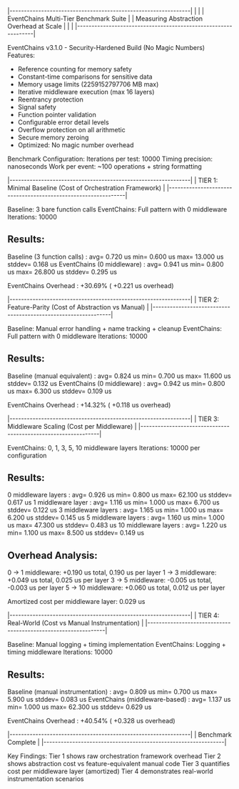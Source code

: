 |---------------------------------------------------------------|
|                                                               |
|        EventChains Multi-Tier Benchmark Suite                |
|         Measuring Abstraction Overhead at Scale              |
|                                                               |
|---------------------------------------------------------------|

EventChains v3.1.0 - Security-Hardened Build (No Magic Numbers)
Features:
- Reference counting for memory safety
- Constant-time comparisons for sensitive data
- Memory usage limits (2259152797706 MB max)
- Iterative middleware execution (max 16 layers)
- Reentrancy protection
- Signal safety
- Function pointer validation
- Configurable error detail levels
- Overflow protection on all arithmetic
- Secure memory zeroing
- Optimized: No magic number overhead

Benchmark Configuration:
Iterations per test: 10000
Timing precision: nanoseconds
Work per event: ~100 operations + string formatting

|---------------------------------------------------------------|
|  TIER 1: Minimal Baseline (Cost of Orchestration Framework)  |
|---------------------------------------------------------------|

Baseline: 3 bare function calls
EventChains: Full pattern with 0 middleware
Iterations: 10000

Results:
----------------------------------------------------------------
Baseline (3 function calls)        : avg=  0.720 us  min=  0.600 us  max= 13.000 us  stddev= 0.168 us
EventChains (0 middleware)         : avg=  0.941 us  min=  0.800 us  max= 26.800 us  stddev= 0.295 us

EventChains Overhead               :  +30.69% ( +0.221 us overhead)

|---------------------------------------------------------------|
|   TIER 2: Feature-Parity (Cost of Abstraction vs Manual)     |
|---------------------------------------------------------------|

Baseline: Manual error handling + name tracking + cleanup
EventChains: Full pattern with 0 middleware
Iterations: 10000

Results:
----------------------------------------------------------------
Baseline (manual equivalent)       : avg=  0.824 us  min=  0.700 us  max= 11.600 us  stddev= 0.132 us
EventChains (0 middleware)         : avg=  0.942 us  min=  0.800 us  max=  6.300 us  stddev= 0.109 us

EventChains Overhead               :  +14.32% ( +0.118 us overhead)

|---------------------------------------------------------------|
|      TIER 3: Middleware Scaling (Cost per Middleware)        |
|---------------------------------------------------------------|

EventChains: 0, 1, 3, 5, 10 middleware layers
Iterations: 10000 per configuration

Results:
----------------------------------------------------------------
0 middleware layers                : avg=  0.926 us  min=  0.800 us  max= 62.100 us  stddev= 0.617 us
1 middleware layer                 : avg=  1.116 us  min=  1.000 us  max=  6.700 us  stddev= 0.122 us
3 middleware layers                : avg=  1.165 us  min=  1.000 us  max=  6.200 us  stddev= 0.145 us
5 middleware layers                : avg=  1.160 us  min=  1.000 us  max= 47.300 us  stddev= 0.483 us
10 middleware layers               : avg=  1.220 us  min=  1.100 us  max=  8.500 us  stddev= 0.149 us

Overhead Analysis:
----------------------------------------------------------------
0 -> 1 middleware:  +0.190 us total, 0.190 us per layer
1 -> 3 middleware:  +0.049 us total, 0.025 us per layer
3 -> 5 middleware:  -0.005 us total, -0.003 us per layer
5 -> 10 middleware:  +0.060 us total, 0.012 us per layer

Amortized cost per middleware layer: 0.029 us

|---------------------------------------------------------------|
|  TIER 4: Real-World (Cost vs Manual Instrumentation)         |
|---------------------------------------------------------------|

Baseline: Manual logging + timing implementation
EventChains: Logging + timing middleware
Iterations: 10000

Results:
----------------------------------------------------------------
Baseline (manual instrumentation)  : avg=  0.809 us  min=  0.700 us  max=  5.900 us  stddev= 0.083 us
EventChains (middleware-based)     : avg=  1.137 us  min=  1.000 us  max= 62.300 us  stddev= 0.629 us

EventChains Overhead               :  +40.54% ( +0.328 us overhead)

|---------------------------------------------------------------|
|                     Benchmark Complete                       |
|---------------------------------------------------------------|

Key Findings:
Tier 1 shows raw orchestration framework overhead
Tier 2 shows abstraction cost vs feature-equivalent manual code
Tier 3 quantifies cost per middleware layer (amortized)
Tier 4 demonstrates real-world instrumentation scenarios
